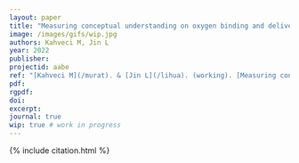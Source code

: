 ```yaml
---
layout: paper
title: "Measuring conceptual understanding on oxygen binding and delivery in a biochemistry course"
image: /images/gifs/wip.jpg
authors: Kahveci M, Jin L
year: 2022
publisher: 
projectid: aabe
ref: "[Kahveci M](/murat). & [Jin L](/lihua). (working). [Measuring conceptual understanding on oxygen binding and delivery in a biochemistry course](/hny)."
pdf:
rgpdf: 
doi:
excerpt:
journal: true
wip: true # work in progress 
---
```


{% include citation.html %}